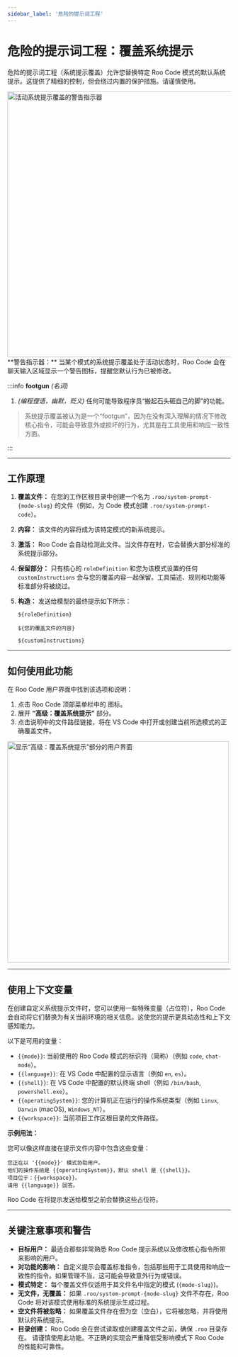 ```yaml
---
sidebar_label: '危险的提示词工程'
---
```


# 危险的提示词工程：覆盖系统提示

危险的提示词工程（系统提示覆盖）允许您替换特定 Roo Code 模式的默认系统提示。这提供了精细的控制，但会绕过内置的保护措施。请谨慎使用。

<img src="/img/footgun-prompting/footgun-prompting-1.png" alt="活动系统提示覆盖的警告指示器" width="600" />
**警告指示器：** 当某个模式的系统提示覆盖处于活动状态时，Roo Code 会在聊天输入区域显示一个警告图标，提醒您默认行为已被修改。


:::info **footgun** _(名词)_

1.  _(编程俚语，幽默，贬义)_ 任何可能导致程序员“搬起石头砸自己的脚”的功能。

> 系统提示覆盖被认为是一个“footgun”，因为在没有深入理解的情况下修改核心指令，可能会导致意外或损坏的行为，尤其是在工具使用和响应一致性方面。

:::

---

## 工作原理

1.  **覆盖文件：** 在您的工作区根目录中创建一个名为 `.roo/system-prompt-{mode-slug}` 的文件（例如，为 Code 模式创建 `.roo/system-prompt-code`）。
2.  **内容：** 该文件的内容将成为该特定模式的新系统提示。
3.  **激活：** Roo Code 会自动检测此文件。当文件存在时，它会替换大部分标准的系统提示部分。
4.  **保留部分：** 只有核心的 `roleDefinition` 和您为该模式设置的任何 `customInstructions` 会与您的覆盖内容一起保留。工具描述、规则和功能等标准部分将被绕过。
5.  **构造：** 发送给模型的最终提示如下所示：

    ```
    ${roleDefinition}

    ${您的覆盖文件的内容}

    ${customInstructions}
    ```

---

## 如何使用此功能

在 Roo Code 用户界面中找到该选项和说明：

1.  点击 Roo Code 顶部菜单栏中的 <Codicon name="notebook" /> 图标。
2.  展开 **“高级：覆盖系统提示”** 部分。
3.  点击说明中的文件路径链接，将在 VS Code 中打开或创建当前所选模式的正确覆盖文件。

<img src="/img/footgun-prompting/footgun-prompting.png" alt="显示“高级：覆盖系统提示”部分的用户界面" width="500" />

---

## 使用上下文变量

在创建自定义系统提示文件时，您可以使用一些特殊变量（占位符），Roo Code 会自动将它们替换为有关当前环境的相关信息。这使您的提示更具动态性和上下文感知能力。

以下是可用的变量：

- `{{mode}}`: 当前使用的 Roo Code 模式的标识符（简称）（例如 `code`, `chat-mode`）。
- `{{language}}`: 在 VS Code 中配置的显示语言（例如 `en`, `es`）。
- `{{shell}}`: 在 VS Code 中配置的默认终端 shell（例如 `/bin/bash`, `powershell.exe`）。
- `{{operatingSystem}}`: 您的计算机正在运行的操作系统类型（例如 `Linux`, `Darwin` (macOS), `Windows_NT`）。
- `{{workspace}}`: 当前项目工作区根目录的文件路径。

**示例用法：**

您可以像这样直接在提示文件内容中包含这些变量：

```
您正在以 '{{mode}}' 模式协助用户。
他们的操作系统是 {{operatingSystem}}，默认 shell 是 {{shell}}。
项目位于：{{workspace}}。
请用 {{language}} 回答。
```

Roo Code 在将提示发送给模型之前会替换这些占位符。

---

## 关键注意事项和警告

- **目标用户：** 最适合那些非常熟悉 Roo Code 提示系统以及修改核心指令所带来影响的用户。
- **对功能的影响：** 自定义提示会覆盖标准指令，包括那些用于工具使用和响应一致性的指令。如果管理不当，这可能会导致意外行为或错误。
- **模式特定：** 每个覆盖文件仅适用于其文件名中指定的模式 (`{mode-slug}`)。
- **无文件，无覆盖：** 如果 `.roo/system-prompt-{mode-slug}` 文件不存在，Roo Code 将对该模式使用标准的系统提示生成过程。
- **空文件将被忽略：** 如果覆盖文件存在但为空（空白），它将被忽略，并将使用默认的系统提示。
- **目录创建：** Roo Code 会在尝试读取或创建覆盖文件之前，确保 `.roo` 目录存在。
请谨慎使用此功能。不正确的实现会严重降低受影响模式下 Roo Code 的性能和可靠性。